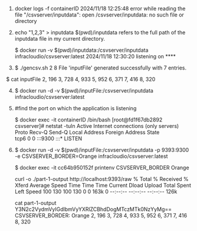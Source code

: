 1. docker logs -f containerID
2024/11/18 12:25:48 error while reading the file "/csvserver/inputdata": open /csvserver/inputdata: no such file or directory

2. echo "1,2,3" > inputdata
    $(pwd)/inputdata refers to the full path of the inputdata file in my current directory.

   $ docker run -v $(pwd)/inputdata:/csvserver/inputdata infracloudio/csvserver:latest
   2024/11/18 12:30:20 listening on ****

3. $ ./gencsv.sh 2 8
File 'inputFile' generated successfully with 7 entries.

$ cat inputFile 
2, 196
3, 728
4, 933
5, 952
6, 371
7, 416
8, 320

4. $ docker run -d -v $(pwd)/inputFile:/csvserver/inputdata infracloudio/csvserver:latest

5. #find the port on which the application is listening

	$ docker exec -it containerID /bin/bash
	[root@fd1f67db2892 csvserver]# netstat -tuln
	Active Internet connections (only servers)
	Proto Recv-Q Send-Q Local Address           Foreign Address         State      
	tcp6       0      0 :::9300                 :::*                    LISTEN   

6. $ docker run -d -v $(pwd)/inputFile:/csvserver/inputdata -p 9393:9300 -e CSVSERVER_BORDER=Orange infracloudio/csvserver:latest

	$ docker exec -it cc64b950152f printenv CSVSERVER_BORDER
	  Orange

	curl -o ./part-1-output http://localhost:9393/raw
	  % Total    % Received % Xferd  Average Speed   Time    Time     Time  Current
                                 Dload  Upload   Total   Spent    Left  Speed
		100   130  100   130    0     0   163k      0 --:--:-- --:--:-- --:--:--  126k

	cat part-1-output 
	Y3N2c2VydmVyIGdlbmVyYXRlZCBhdDogMTczMTk0NzYyMg==
	CSVSERVER_BORDER: Orange
	2,  196
	3,  728
	4,  933
	5,  952
	6,  371
	7,  416
	8,  320

